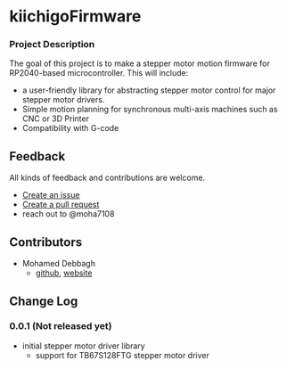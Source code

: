# kiichigoFirmware

### Project Description
The goal of this project is to make a stepper motor motion firmware for RP2040-based microcontroller. This will include: 
- a user-friendly library for abstracting stepper motor control for major stepper motor drivers.
- Simple motion planning for synchronous multi-axis machines such as CNC or 3D Printer
- Compatibility with G-code

## Feedback
All kinds of feedback and contributions are welcome.
- [Create an issue](https://github.com/moha7108/kiichigoFirmware/issues)
- [Create a pull request](https://github.com/moha7108/kiichigoFirmware/pulls)
- reach out to @moha7108

## Contributors
- Mohamed Debbagh
    - [github](https://github.com/moha7108/), [website](https://moha7108.github.io/)

## Change Log
### 0.0.1 (Not released yet)
- initial stepper motor driver library
    - support for TB67S128FTG stepper motor driver

